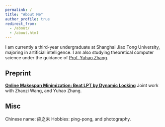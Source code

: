 ```yaml
---
permalink: /
title: "About Me"
author_profile: true
redirect_from: 
  - /about/
  - /about.html
---
```


I am currently a third-year undergraduate at Shanghai Jiao Tong University, majoring in artificial intelligence. I am also studying theoretical computer science under the guidance of [Prof. Yuhao Zhang](http://www.zyhwtc.com/).

## Preprint

[**Online Makespan Minimization: Beat LPT by Dynamic Locking**](https://arxiv.org/abs/2311.11195)
Joint work with Zhaozi Wang, and Yuhao Zhang. 

## Misc

Chinese name: 应之未
Hobbies: ping-pong, and photography.

